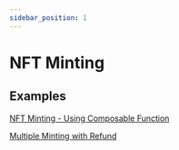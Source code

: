 ```yaml
---
sidebar_position: 1
---
```


# NFT Minting

## Examples

[NFT Minting - Using Composable Function](https://github.com/bloxbean/cardano-client-examples/blob/main/src/test/java/com/bloxbean/cardano/client/example/function/minting/MintTokenNFT.java)

[Multiple Minting with Refund](https://github.com/bloxbean/cardano-client-examples/blob/main/src/test/java/com/bloxbean/cardano/client/example/function/minting/MulitpleMintNFTsWithRefund.java)
